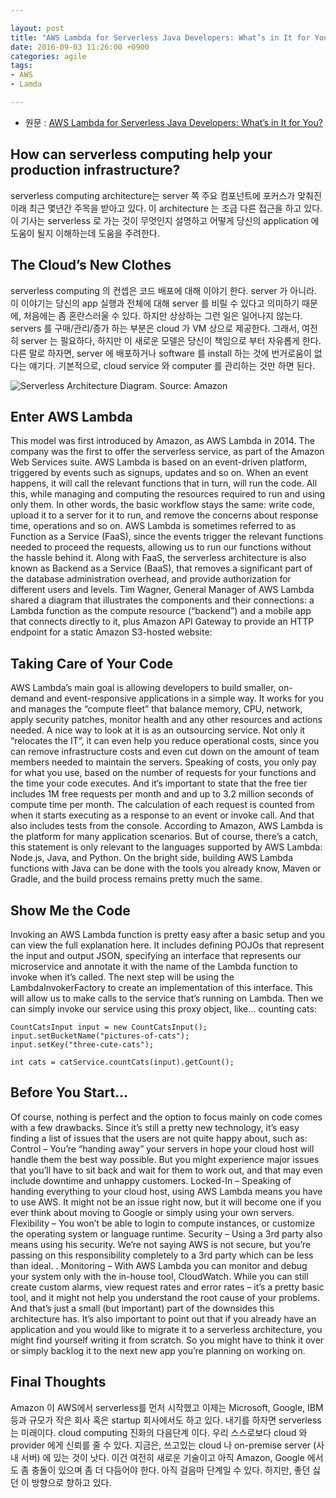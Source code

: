 ```yaml
---

layout: post 
title: "AWS Lambda for Serverless Java Developers: What’s in It for You?" 
date: 2016-09-03 11:26:00 +0900
categories: agile
tags:
- AWS
- Lamda

---
```


-	원문 : [AWS Lambda for Serverless Java Developers: What’s in It for You?](https://www.javacodegeeks.com/2016/08/aws-lambda-serverless-java-developers-whats.html)


How can serverless computing help your production infrastructure?
------------

serverless computing architecture는 server 쪽 주요 컴포넌트에 포커스가 맞춰진 이래 최근 몇년간 주목을 받아고 있다.
이 architecture 는 조금 다른 접근을 하고 있다.
이 기사는 serverless 로 가는 것이 무엇인지 설명하고 어떻게 당신의 application 에 도움이 될지 이해하는데 도움을 주려한다.


The Cloud’s New Clothes
------------

serverless computing 의 컨셉은 코드 배포에 대해 이야기 한다. server 가 아니라.
이 이야기는 당신의 app 실행과 전체에 대해 server 를 비릴 수 있다고 의미하기 때문에, 처음에는 좀 혼란스러울 수 있다.
하지만 상상하는 그런 일은 일어나지 않는다.
servers 를 구매/관리/증가 하는 부분은 cloud 가 VM 상으로 제공한다.
그래서, 여전히 server 는 필요하다, 하지만 이 새로운 모델은 당신이 책임으로 부터 자유롭게 한다.
다른 말로 하자면, server 에 배포하거나 software 를 install 하는 것에 번거로움이 없다는 얘기다.
기본적으로, cloud service 와 computer 를 관리하는 것만 하면 된다.

![Serverless Architecture Diagram. Source: Amazon](http://www.javacodegeeks.com/wp-content/uploads/2016/08/Serverless-Architecture-Diagram.png)

Enter AWS Lambda
------------

This model was first introduced by Amazon, as AWS Lambda in 2014. 
The company was the first to offer the serverless service, as part of the Amazon Web Services suite.
AWS Lambda is based on an event-driven platform, triggered by events such as signups, updates and so on. 
When an event happens, it will call the relevant functions that in turn, will run the code. All this, while managing and computing the resources required to run and using only them.
In other words, the basic workflow stays the same: write code, upload it to a server for it to run, and remove the concerns about response time, operations and so on.
AWS Lambda is sometimes referred to as Function as a Service (FaaS), 
 since the events trigger the relevant functions needed to proceed the requests, allowing us to run our functions without the hassle behind it.
Along with FaaS, the serverless architecture is also known as Backend as a Service (BaaS), 
 that removes a significant part of the database administration overhead, and provide authorization for different users and levels.
Tim Wagner, General Manager of AWS Lambda shared a diagram that illustrates the components and their connections: 
 a Lambda function as the compute resource (“backend”) and a mobile app that connects directly to it, 
 plus Amazon API Gateway to provide an HTTP endpoint for a static Amazon S3-hosted website:

Taking Care of Your Code
--------------
AWS Lambda’s main goal is allowing developers to build smaller, on-demand and event-responsive applications in a simple way. It works for you and manages the “compute fleet” that balance memory, CPU, network, apply security patches, monitor health and any other resources and actions needed.
A nice way to look at it is as an outsourcing service. Not only it “relocates the IT”, it can even help you reduce operational costs, since you can remove infrastructure costs and even cut down on the amount of team members needed to maintain the servers.
Speaking of costs, you only pay for what you use, based on the number of requests for your functions and the time your code executes. And it’s important to state that the free tier includes 1M free requests per month and and up to 3.2 million seconds of compute time per month.
The calculation of each request is counted from when it starts executing as a response to an event or invoke call. And that also includes tests from the console.
According to Amazon, AWS Lambda is the platform for many application scenarios. But of course, there’s a catch, this statement is only relevant to the languages supported by AWS Lambda: Node.js, Java, and Python.
On the bright side, building AWS Lambda functions with Java can be done with the tools you already know, Maven or Gradle, and the build process remains pretty much the same.

Show Me the Code
--------------
Invoking an AWS Lambda function is pretty easy after a basic setup and you can view the full explanation here.
It includes defining POJOs that represent the input and output JSON, specifying an interface that represents our microservice and annotate it with the name of the Lambda function to invoke when it’s called.
The next step will be using the LambdaInvokerFactory to create an implementation of this interface. This will allow us to make calls to the service that’s running on Lambda. Then we can simply invoke our service using this proxy object, like… counting cats:

```
CountCatsInput input = new CountCatsInput();
input.setBucketName("pictures-of-cats");
input.setKey("three-cute-cats");
 
int cats = catService.countCats(input).getCount();
``` 


Before You Start…
---------------
Of course, nothing is perfect and the option to focus mainly on code comes with a few drawbacks. Since it’s still a pretty new technology, it’s easy finding a list of issues that the users are not quite happy about, such as:
Control – You’re “handing away” your servers in hope your cloud host will handle them the best way possible. But you might experience major issues that you’ll have to sit back and wait for them to work out, and that may even include downtime and unhappy customers.
Locked-In – Speaking of handing everything to your cloud host, using AWS Lambda means you have to use AWS. It might not be an issue right now, but it will become one if you ever think about moving to Google or simply using your own servers.
Flexibility – You won’t be able to login to compute instances, or customize the operating system or language runtime.
Security – Using a 3rd party also means using his security. We’re not saying AWS is not secure, but you’re passing on this responsibility completely to a 3rd party which can be less than ideal. .
Monitoring – With AWS Lambda you can monitor and debug your system only with the in-house tool, CloudWatch. While you can still create custom alarms, view request rates and error rates – it’s a pretty basic tool, and it might not help you understand the root cause of your problems.
And that’s just a small (but important) part of the downsides this architecture has. It’s also important to point out that if you already have an application and you would like to migrate it to a serverless architecture, you might find yourself writing it from scratch. So you might have to think it over or simply backlog it to the next new app you’re planning on working on.

Final Thoughts
------------

Amazon 이 AWS에서 serverless를 먼저 시작했고 이제는 Microsoft, Google, IBM 등과 규모가 작은 회사 혹은 startup 회사에서도 하고 있다.
내기를 하자면 serverless 는 미래이다. cloud computing 진화의 다음단계 이다.
우리 스스로보다 cloud 와 provider 에게 신뢰를 줄 수 있다.
지금은, 쓰고있는 cloud 나 on-premise server (사내 서버) 에 있는 것이 낫다.
이건 여전히 새로운 기술이고 아직 Amazon, Google 에서도 좀 충돌이 있으며 좀 더 다듬어야 한다.
아직 걸음마 단계일 수 있다. 하지만, 좋던 싫던 이 방향으로 향하고 있다. 

